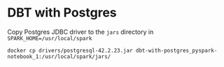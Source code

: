 # DBT with Postgres

Copy Postgres JDBC driver to the `jars` directory in `SPARK_HOME=/usr/local/spark`

    docker cp drivers/postgresql-42.2.23.jar dbt-with-postgres_pyspark-notebook_1:/usr/local/spark/jars/
